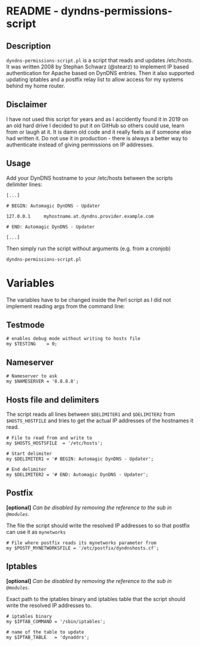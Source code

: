 # README - dyndns-permissions-script

## Description
`dyndns-permissions-script.pl` is a script that reads and updates /etc/hosts.
It was written 2008 by Stephan Schwarz (@stearz) to implement IP based authentication for Apache based on DynDNS entries.
Then it also supported updating iptables and a postfix relay list to allow access for my systems behind my home router.

## Disclaimer
I have not used this script for years and as I accidently found it in 2019 on an old hard drive I decided to put it on GitHub so others could use, learn from or laugh at it.
It is damn old code and it really feels as if someone else had written it. Do not use it in production - there is always a better way to authenticate instead of giving permissions on IP addresses. 

## Usage
Add your DynDNS hostname to your /etc/hosts between the scripts delimiter lines:
    
    [...]
    
    # BEGIN: Automagic DynDNS - Updater
    
    127.0.0.1     myhostname.at.dyndns.provider.example.com
    
    # END: Automagic DynDNS - Updater
    
    [...]
    
Then simply run the script without arguments (e.g. from a cronjob)
 
    dyndns-permissions-script.pl

# Variables
The variables have to be changed inside the Perl script as I did not implement reading args from the command line: 

## Testmode

    # enables debug mode without writing to hosts file
    my $TESTING    = 0;

## Nameserver

    # Nameserver to ask
    my $NAMESERVER = '8.8.8.8';

## Hosts file and delimiters
The script reads all lines between `$DELIMITER1` and `$DELIMITER2` from `$HOSTS_HOSTFILE` and tries to get the actual IP addresses of the hostnames it read.

    # File to read from and write to
    my $HOSTS_HOSTSFILE  = '/etc/hosts';

    # Start delimiter
    my $DELIMITER1 = '# BEGIN: Automagic DynDNS - Updater';

    # End delimiter
    my $DELIMITER2 = '# END: Automagic DynDNS - Updater';

## Postfix

**[optional]** _Can be disabled by removing the reference to the sub in `@modules`._

The file the script should write the resolved IP addresses to so that postfix can use it as `mynetworks`

    # File where postfix reads its mynetworks parameter from
    my $POSTF_MYNETWORKSFILE = '/etc/postfix/dyndnshosts.cf';

## Iptables

**[optional]** _Can be disabled by removing the reference to the sub in `@modules`._

Exact path to the iptables binary and iptables table that the script should write the resolved IP addresses to.  

    # iptables binary
    my $IPTAB_COMMAND = '/sbin/iptables';

    # name of the table to update
    my $IPTAB_TABLE   = 'dynaddrs';
